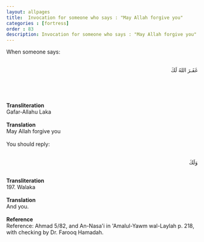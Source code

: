 ```yaml
---
layout: allpages
title:  Invocation for someone who says : "May Allah forgive you"
categories : [fortress]
order : 83
description: Invocation for someone who says : "May Allah forgive you"
---
```


<div class="extra">When someone says:</div>
&nbsp;
<div class="arabictext" dir="RTL">

غَفَـرَ اللهُ لَكَ

</div>
&nbsp;

&nbsp;
<div class="duaextra" tabindex="0">
<div><strong>Transliteration</strong></div>
<div class="extra">Gafar-Allahu Laka</div>
</div>
&nbsp;
<div class="duaextra" tabindex="0">
<div><strong>Translation</strong></div>
<div class="extra">May Allah forgive you</div>
</div>
&nbsp;
<div class="extra">You should reply:</div>
&nbsp;
<div class="arabictext" dir="RTL">

وَلَكَ

</div>
&nbsp;
<div class="duaextra" tabindex="0">
<div><strong>Transliteration</strong></div>
<div class="extra">197. Walaka</div>
</div>
&nbsp;
<div class="duaextra" tabindex="0">
<div><strong>Translation</strong></div>
<div class="extra">And you.</div>
</div>
&nbsp;
<div class="duaextra" tabindex="0">
<div><strong>Reference</strong></div>
<div class="extra">Reference: Ahmad 5/82, and An-Nasa'i in 'Amalul-Yawm wal-Laylah p. 218, with checking by Dr. Farooq Hamadah.</div>
</div>
